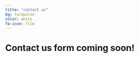 ```yaml
---
title: "contact us"
bg: turquoise
color: white
fa-icon: film
---
```


# Contact us form coming soon! 
